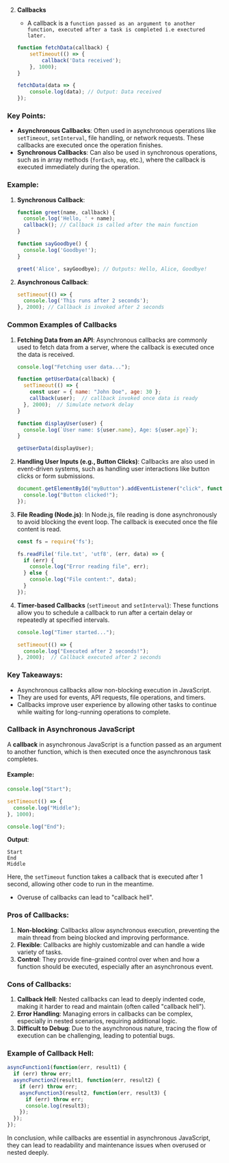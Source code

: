 

2. **Callbacks**
   - A callback is a `function passed as an argument to another function, executed after a task is completed i.e exectured later.`
   
   ```javascript
   function fetchData(callback) {
       setTimeout(() => {
           callback('Data received');
       }, 1000);
   }

   fetchData(data => {
       console.log(data); // Output: Data received
   });
   ```


### Key Points:

- **Asynchronous Callbacks**: Often used in asynchronous operations like `setTimeout`, `setInterval`, file handling, or network requests. These callbacks are executed once the operation finishes.
- **Synchronous Callbacks**: Can also be used in synchronous operations, such as in array methods (`forEach`, `map`, etc.), where the callback is executed immediately during the operation.

### Example:

1. **Synchronous Callback**:
    
    ```javascript
    function greet(name, callback) {
      console.log('Hello, ' + name);
      callback(); // Callback is called after the main function
    }
    
    function sayGoodbye() {
      console.log('Goodbye!');
    }
    
    greet('Alice', sayGoodbye); // Outputs: Hello, Alice, Goodbye!
    ```
    
2. **Asynchronous Callback**:
    
    ```javascript
    setTimeout(() => {
      console.log('This runs after 2 seconds');
    }, 2000); // Callback is invoked after 2 seconds
    ```
    


### **Common Examples of  Callbacks**

1. **Fetching Data from an API**: Asynchronous callbacks are commonly used to fetch data from a server, where the callback is executed once the data is received.
    
    ```javascript
    console.log("Fetching user data...");
    
    function getUserData(callback) {
      setTimeout(() => {
        const user = { name: "John Doe", age: 30 };
        callback(user);  // callback invoked once data is ready
      }, 2000);  // Simulate network delay
    }
    
    function displayUser(user) {
      console.log(`User name: ${user.name}, Age: ${user.age}`);
    }
    
    getUserData(displayUser);
    ```
    
2. **Handling User Inputs (e.g., Button Clicks)**: Callbacks are also used in event-driven systems, such as handling user interactions like button clicks or form submissions.
    
    ```javascript
    document.getElementById("myButton").addEventListener("click", function() {
      console.log("Button clicked!");
    });
    ```
    
3. **File Reading (Node.js)**: In Node.js, file reading is done asynchronously to avoid blocking the event loop. The callback is executed once the file content is read.
    
    ```javascript
    const fs = require('fs');
    
    fs.readFile('file.txt', 'utf8', (err, data) => {
      if (err) {
        console.log("Error reading file", err);
      } else {
        console.log("File content:", data);
      }
    });
    ```
    
4. **Timer-based Callbacks** (`setTimeout` and `setInterval`): These functions allow you to schedule a callback to run after a certain delay or repeatedly at specified intervals.
    
    ```javascript
    console.log("Timer started...");
    
    setTimeout(() => {
      console.log("Executed after 2 seconds!");
    }, 2000);  // Callback executed after 2 seconds
    ```
    

### **Key Takeaways**:

- Asynchronous callbacks allow non-blocking execution in JavaScript.
- They are used for events, API requests, file operations, and timers.
- Callbacks improve user experience by allowing other tasks to continue while waiting for long-running operations to complete.




### **Callback in Asynchronous JavaScript**

A **callback** in asynchronous JavaScript is a function passed as an argument to another function, which is then executed once the asynchronous task completes.

#### **Example**:

```javascript
console.log("Start");

setTimeout(() => {
  console.log("Middle");
}, 1000);

console.log("End");
```

**Output**:

```
Start
End
Middle
```

Here, the `setTimeout` function takes a callback that is executed after 1 second, allowing other code to run in the meantime.


- Overuse of callbacks can lead to "callback hell".


### **Pros of Callbacks**:

1. **Non-blocking**: Callbacks allow asynchronous execution, preventing the main thread from being blocked and improving performance.
2. **Flexible**: Callbacks are highly customizable and can handle a wide variety of tasks.
3. **Control**: They provide fine-grained control over when and how a function should be executed, especially after an asynchronous event.

### **Cons of Callbacks**:

1. **Callback Hell**: Nested callbacks can lead to deeply indented code, making it harder to read and maintain (often called "callback hell").
2. **Error Handling**: Managing errors in callbacks can be complex, especially in nested scenarios, requiring additional logic.
3. **Difficult to Debug**: Due to the asynchronous nature, tracing the flow of execution can be challenging, leading to potential bugs.

### **Example of Callback Hell**:

```javascript
asyncFunction1(function(err, result1) {
  if (err) throw err;
  asyncFunction2(result1, function(err, result2) {
    if (err) throw err;
    asyncFunction3(result2, function(err, result3) {
      if (err) throw err;
      console.log(result3);
    });
  });
});
```

In conclusion, while callbacks are essential in asynchronous JavaScript, they can lead to readability and maintenance issues when overused or nested deeply.


